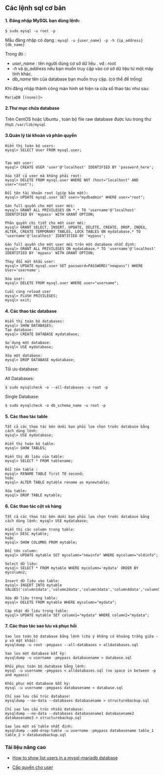 ## **Các lệnh sql cơ bản** 

#### **1. Đăng nhập MySQL bạn dùng lệnh:**
```
$ sudo mysql -u root -p
```

Mẫu đăng nhập có dạng : ```mysql -u {user_name} -p -h {ip_address} {db_name}```

Trong đó :
 - *user_name* : tên người dùng cơ sở dữ liệu . vd : root
 - *-h* và *ip_address* nếu bạn muốn truy cập vào cơ sở dữ liệu từ một máy tính khác.
 - *db_name* tên của database bạn muốn truy cập. (có thể để trống)

Khi đăng nhập thành công màn hình sẽ hiện ra cửa sổ thao tác như sau:

```
MariaDB [(none)]>
```

#### **2.Thư mục chứa database**

Trên CentOS hoặc Ubuntu , toàn bộ file raw database được lưu trong thư mục ```/var/lib/mysql```

#### **3.Quản lý tài khoản và phân quyền**
```
Hiển thị toàn bộ users:
mysql> SELECT User FROM mysql.user;


Tạo một user:
mysql> CREATE USER 'user'@'localhost' IDENTIFIED BY 'password_here';

Xóa tất cả user mà không phải root:
mysql> DELETE FROM mysql.user WHERE NOT (host="localhost" AND user="root");

Đổi tên tài khoản root (giúp bảo mật):
mysql> UPDATE mysql.user SET user="mydbadmin" WHERE user="root";

Gán full quyền cho một user mới:
mysql> GRANT ALL PRIVILEGES ON *.* TO 'username'@'localhost' IDENTIFIED BY 'mypass' WITH GRANT OPTION;

Phân quyền chi tiết cho một user mới:
mysql> GRANT SELECT, INSERT, UPDATE, DELETE, CREATE, DROP, INDEX, ALTER, CREATE TEMPORARY TABLES, LOCK TABLES ON mydatabase.* TO 'username'@'localhost' IDENTIFIED BY 'mypass';

Gán full quyền cho một user mới trên một database nhất định:
mysql> GRANT ALL PRIVILEGES ON mydatabase.* TO 'username'@'localhost' IDENTIFIED BY 'mypass' WITH GRANT OPTION;

Thay đổi mật khẩu user:
mysql> UPDATE mysql.user SET password=PASSWORD("newpass") WHERE User='username';

Xóa user:
mysql> DELETE FROM mysql.user WHERE user="username";

Cuối cùng reload user
mysql> FLUSH PRIVILEGES;
mysql> exit;
```
#### **4. Các thao tác database**
```
Hiển thị toàn bộ databases:
mysql> SHOW DATABASES;
Tạo database:
mysql> CREATE DATABASE mydatabase;

Sử dụng một database:
mysql> USE mydatabase;

Xóa một database:
mysql> DROP DATABASE mydatabase;
```
Tối ưu database:

All Databases:
```
$ sudo mysqlcheck -o --all-databases -u root -p
```
Single Database:
```
$ sudo mysqlcheck -o db_schema_name -u root -p
```
#### **5. Các thao tác table**
```
Tất cả các thao tác bên dưới bạn phải lựa chọn trước database bằng cách dùng lệnh:
mysql> USE mydatabase;

Hiển thị toàn bộ table:
mysql> SHOW TABLES;

Hiển thị dữ liệu của table:
mysql> SELECT * FROM tablename;

Đổi tên table :
mysql> RENAME TABLE first TO second;
hoặc
mysql> ALTER TABLE mytable rename as mynewtable;

Xóa table:
mysql> DROP TABLE mytable;
```

#### **6. Các thao tác cột và hàng**
```
Tất cả các thao tác bên dưới bạn phải lựa chọn trước database bằng cách dùng lệnh: mysql> USE mydatabase;

Hiển thị các column trong table:
mysql> DESC mytable;
hoặc
mysql> SHOW COLUMNS FROM mytable;

Đổi tên column:
mysql> UPDATE mytable SET mycolumn="newinfo" WHERE mycolumn="oldinfo";

Select dữ liệu:
mysql> SELECT * FROM mytable WHERE mycolumn='mydata' ORDER BY mycolumn2;

Insert dữ liệu vào table:
mysql> INSERT INTO mytable VALUES('column1data','column2data','column3data','column4data','column5data','column6data','column7data','column8data','column9data');

Xóa dữ liệu trong table:
mysql> DELETE FROM mytable WHERE mycolumn="mydata";

Cập nhật dữ liệu trong table:
mysql> UPDATE mytable SET column1="mydata" WHERE column2="mydata";
```

#### **7. Các thao tác sao lưu và phục hồi**
```
Sao lưu toàn bộ database bằng lệnh (chú ý không có khoảng trắng giữa -p và mật khẩu):
mysqldump -u root -pmypass --all-databases > alldatabases.sql

Sao lưu một database bất kỳ:
mysqldump -u username -pmypass databasename > database.sql

Khôi phục toàn bộ database bằng lệnh:
mysql -u username -pmypass < alldatabases.sql (no space in between -p and mypass)

Khôi phục một database bất kỳ:
mysql -u username -pmypass databasename < database.sql

Chỉ sao lưu cấu trúc database:
mysqldump --no-data --databases databasename > structurebackup.sql

Chỉ sao lưu cấu trúc nhiều database:
mysqldump --no-data --databases databasename1 databasename2 databasename3 > structurebackup.sql

Sao lưu một số table nhất định:
mysqldump --add-drop-table -u username -pmypass databasename table_1 table_2 > databasebackup.sql
```
### **Tài liệu nâng cao**

* [How to show list users in a mysql-mariadb database](https://www.cyberciti.biz/faq/how-to-show-list-users-in-a-mysql-mariadb-database/)

* [Cấp quyền cho user](https://mariadb.com/kb/en/library/grant/)

